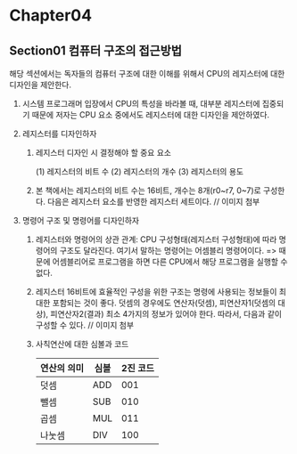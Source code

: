 # Chapter04
## Section01 컴퓨터 구조의 접근방법
해당 섹션에서는 독자들의 컴퓨터 구조에 대한 이해를 위해서 CPU의 레지스터에 대한 디자인을 제안한다. 

1. 시스템 프로그래머 입장에서 CPU의 특성을 바라볼 때, 대부분 레지스터에 집중되기 때문에 저자는 CPU 요소 중에서도 레지스터에 대한 디자인을 제안하였다.

2. 레지스터를 디자인하자

    1) 레지스터 디자인 시 결정해야 할 중요 요소

        (1) 레지스터의 비트 수
        (2) 레지스터의 개수
        (3) 레지스터의 용도
  
    2) 본 책에서는 레지스터의 비트 수는 16비트, 개수는 8개(r0~r7, 0~7)로 구성한다. 다음은 레지스터 요소를 반영한 레지스터 세트이다.
    // 이미지 첨부

3. 명령어 구조 및 명령어를 디자인하자

    1) 레지스터와 명령어의 상관 관계: CPU 구성형태(레지스터 구성형태)에 따라 명령어의 구조도 달라진다. 여기서 말하는 명령어는 어셈블리 명령어이다.
    => 때문에 어셈블리어로 프로그램을 하면 다른 CPU에서 해당 프로그램을 실행할 수 없다.
    2) 레지스터 16비트에 효율적인 구성을 위한 구조는 명령에 사용되는 정보들이 최대한 포함되는 것이 좋다. 덧셈의 경우에도 연산자(덧셈), 피연산자1(덧셈의 대상), 피연산자2(결과) 최소 4가지의 정보가 있어야 한다. 따라서, 다음과 같이 구성할 수 있다.
    // 이미지 첨부
    3) 사칙연산에 대한 심볼과 코드

        |연산의 의미|심볼|2진 코드|
        |------|---|---|
        |덧셈|ADD|001|
        |뺄셈|SUB|010|
        |곱셈|MUL|011|
        |나눗셈|DIV|100|
